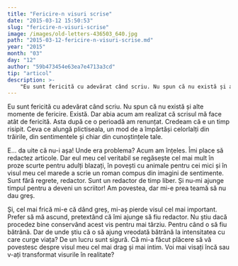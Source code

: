 ```yaml
---
title: "Fericire-n visuri scrise"
date: "2015-03-12 15:50:53"
slug: "fericire-n-visuri-scrise"
image: /images/old-letters-436503_640.jpg
path: "2015-03-12-fericire-n-visuri-scrise.md"
year: "2015"
month: "03"
day: "12"
author: "59b473454e63ea7e4713a3cd"
tip: "articol"
description: >-
    "Eu sunt fericită cu adevărat când scriu. Nu spun că nu există și alte momente de fericire. Există. Dar abia acum am realizat că scrisul mă face atât de fericită. Asta după ce o perioadă am renunțat. C"
---
```

<div class="kg-card-markdown"><p>Eu sunt fericită cu adevărat când scriu. Nu spun că nu există și alte momente de fericire. Există. Dar abia acum am realizat că scrisul mă face atât de fericită. Asta după ce o perioadă am renunțat. Credeam că e un timp risipit. Ceva ce alungă plictiseala, un mod de a împărtăși celorlalți din trăirile, din sentimentele și chiar din cunoștințele tale.</p>
<p>E... da uite că nu-i așa! Unde era problema? Acum am înțeles. Îmi place să redactez articole. Dar eul meu cel veritabil se regăsește cel mai mult în proze scurte pentru adulți blazați, în povești cu animale pentru cei mici și în visul meu cel marede a scrie un roman compus din imagini de sentimente. Sunt fără regrete, redactor. Sunt un redactor de timp liber. Și nu-mi ajunge timpul pentru a deveni un scriitor! Am povestea, dar mi-e prea teamă să nu dau greș.</p>
<p>Și, cel mai frică mi-e că dând greș, mi-aș pierde visul cel mai important. Prefer să mă ascund, pretextând că îmi ajunge să fiu redactor. Nu știu dacă procedez bine conservând acest vis pentru mai târziu. Pentru când o să fiu bătrână. Dar de unde știu că o să ajung vreodată bătrână la intensitatea cu care curge viața? De un lucru sunt sigură. Că mi-a făcut plăcere să vă povestesc despre visul meu cel mai drag și mai intim. Voi mai visați încă sau v-ați transformat visurile în realitate? </p>
</div>
    